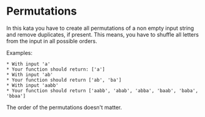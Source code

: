 # Permutations

In this kata you have to create all permutations of a non empty input string and remove duplicates, if present. This means, you have to shuffle all letters from the input in all possible orders.

Examples:
```
* With input 'a'
* Your function should return: ['a']
* With input 'ab'
* Your function should return ['ab', 'ba']
* With input 'aabb'
* Your function should return ['aabb', 'abab', 'abba', 'baab', 'baba', 'bbaa']
```
The order of the permutations doesn't matter.
